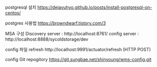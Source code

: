 postgresql 설치
https://dejavuhyo.github.io/posts/install-postgresql-on-centos/

postgres 사용법
https://browndwarf.tistory.com/3


MSA 구성
Discovery server : http://localhost:8761/
config server : http://localhost:8888/sycoldstorage/dev

config 파일 refresh
http://localhost:9991/actuator/refresh (HTTP POST)

config Git repogitory
https://git.sungbae.net/shinyoung/wms-config.git